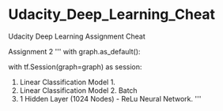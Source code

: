 # Udacity_Deep_Learning_Cheat
Udacity Deep Learning Assignment Cheat


Assignment 2
'''
with graph.as_default():

with tf.Session(graph=graph) as session:

  1. Linear Classification Model 1.
  2. Linear Classification Model 2. Batch
  3. 1 Hidden Layer (1024 Nodes) - ReLu Neural Network. 
'''
